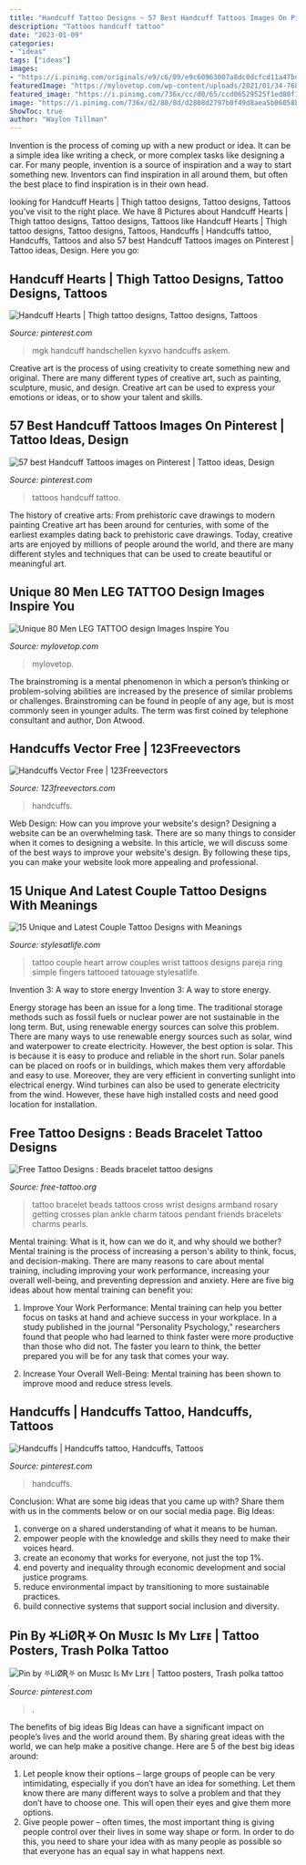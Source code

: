 ```yaml
---
title: "Handcuff Tattoo Designs ~ 57 Best Handcuff Tattoos Images On Pinterest"
description: "Tattoos handcuff tattoo"
date: "2023-01-09"
categories:
- "ideas"
tags: ["ideas"]
images:
- "https://i.pinimg.com/originals/e9/c6/09/e9c60963007a8dc0dcfcd11a47bdfb73.jpg"
featuredImage: "https://mylovetop.com/wp-content/uploads/2021/01/34-768x953.jpg"
featured_image: "https://i.pinimg.com/736x/cc/d0/65/ccd06529525f1ed80f1b54dbc61becaf.jpg"
image: "https://i.pinimg.com/736x/d2/80/8d/d2808d2797b0f49d8aea5b06058be6b6.jpg"
ShowToc: true
author: "Waylon Tillman"
---
```



Invention is the process of coming up with a new product or idea. It can be a simple idea like writing a check, or more complex tasks like designing a car. For many people, invention is a source of inspiration and a way to start something new. Inventors can find inspiration in all around them, but often the best place to find inspiration is in their own head.

	

		
looking for Handcuff Hearts | Thigh tattoo designs, Tattoo designs, Tattoos you've visit to the right place. We have 8 Pictures about Handcuff Hearts | Thigh tattoo designs, Tattoo designs, Tattoos like Handcuff Hearts | Thigh tattoo designs, Tattoo designs, Tattoos, Handcuffs | Handcuffs tattoo, Handcuffs, Tattoos and also 57 best Handcuff Tattoos images on Pinterest | Tattoo ideas, Design. Here you go:
		
    
## Handcuff Hearts | Thigh Tattoo Designs, Tattoo Designs, Tattoos

<img loading=lazy src="https://i.pinimg.com/originals/34/68/0e/34680e5834245ff1d97d9b1594b708ec.jpg" onerror="this.onerror=null;this.src='https://tse1.mm.bing.net/th?id=OIP.Z1Haptcl-aea_VrjvfgGfgHaHH&amp;pid=15.1';" alt="Handcuff Hearts | Thigh tattoo designs, Tattoo designs, Tattoos">

_Source: pinterest.com_

>mgk handcuff handschellen kyxvo handcuffs askem. 

	

Creative art is the process of using creativity to create something new and original. There are many different types of creative art, such as painting, sculpture, music, and design. Creative art can be used to express your emotions or ideas, or to show your talent and skills.

    
## 57 Best Handcuff Tattoos Images On Pinterest | Tattoo Ideas, Design

<img loading=lazy src="https://i.pinimg.com/736x/d2/80/8d/d2808d2797b0f49d8aea5b06058be6b6.jpg" onerror="this.onerror=null;this.src='https://tse4.mm.bing.net/th?id=OIP.U0uqemZpXZ-lesZqvnzKiAHaHa&amp;pid=15.1';" alt="57 best Handcuff Tattoos images on Pinterest | Tattoo ideas, Design">

_Source: pinterest.com_

>tattoos handcuff tattoo. 

	

The history of creative arts: From prehistoric cave drawings to modern painting
Creative art has been around for centuries, with some of the earliest examples dating back to prehistoric cave drawings. Today, creative arts are enjoyed by millions of people around the world, and there are many different styles and techniques that can be used to create beautiful or meaningful art.

    
## Unique 80 Men LEG TATTOO Design Images Inspire You

<img loading=lazy src="https://mylovetop.com/wp-content/uploads/2021/01/34-768x953.jpg" onerror="this.onerror=null;this.src='https://tse2.mm.bing.net/th?id=OIP.uLfTrCM8_ZLymfNGfmoJqAHaJM&amp;pid=15.1';" alt="Unique 80 Men LEG TATTOO design Images Inspire You">

_Source: mylovetop.com_

>mylovetop. 

	

The brainstroming is a mental phenomenon in which a person’s thinking or problem-solving abilities are increased by the presence of similar problems or challenges. Brainstroming can be found in people of any age, but is most commonly seen in younger adults. The term was first coined by telephone consultant and author, Don Atwood.

    
## Handcuffs Vector Free | 123Freevectors

<img loading=lazy src="https://image.shutterstock.com/display_pic_with_logo/3988484/383942326/stock-vector-handcuffs-a-hand-drawn-vector-illustration-of-a-handcuffs-383942326.jpg" onerror="this.onerror=null;this.src='https://tse3.mm.bing.net/th?id=OIP.gvNJj-cMtC6aPJScuS0Z7gAAAA&amp;pid=15.1';" alt="Handcuffs Vector Free | 123Freevectors">

_Source: 123freevectors.com_

>handcuffs. 

	

Web Design: How can you improve your website's design?
Designing a website can be an overwhelming task. There are so many things to consider when it comes to designing a website. In this article, we will discuss some of the best ways to improve your website's design. By following these tips, you can make your website look more appealing and professional.

    
## 15 Unique And Latest Couple Tattoo Designs With Meanings

<img loading=lazy src="http://stylesatlife.com/wp-content/uploads/2013/09/Cute-arrow-and-heart-couple-tattoo.jpg" onerror="this.onerror=null;this.src='https://tse1.mm.bing.net/th?id=OIP.x3QXZ5v2Rq74KqMUaTeT3gHaHa&amp;pid=15.1';" alt="15 Unique and Latest Couple Tattoo Designs with Meanings">

_Source: stylesatlife.com_

>tattoo couple heart arrow couples wrist tattoos designs pareja ring simple fingers tattooed tatouage stylesatlife. 

	

Invention 3: A way to store energy
Invention 3: A way to store energy. 

Energy storage has been an issue for a long time. The traditional storage methods such as fossil fuels or nuclear power are not sustainable in the long term. 
But, using renewable energy sources can solve this problem. 
There are many ways to use renewable energy sources such as solar, wind and waterpower to create electricity. However, the best option is solar. This is because it is easy to produce and reliable in the short run. 
Solar panels can be placed on roofs or in buildings, which makes them very affordable and easy to use. Moreover, they are very efficient in converting sunlight into electrical energy. 
 Wind turbines can also be used to generate electricity from the wind. However, these have high installed costs and need good location for installation.

    
## Free Tattoo Designs : Beads Bracelet Tattoo Designs

<img loading=lazy src="http://3.bp.blogspot.com/-0IZp_xGhwVU/T5w6WPee5HI/AAAAAAAACmQ/oaA45fY5hY8/s1600/free-tattoo-design-beads-bracelet-tattoo.jpg" onerror="this.onerror=null;this.src='https://tse3.mm.bing.net/th?id=OIP.7DfED4YYFOLbHCuATWJj5QAAAA&amp;pid=15.1';" alt="Free Tattoo Designs : Beads bracelet tattoo designs">

_Source: free-tattoo.org_

>tattoo bracelet beads tattoos cross wrist designs armband rosary getting crosses plan ankle charm tatoos pendant friends bracelets charms pearls. 

	

Mental training: What is it, how can we do it, and why should we bother?
Mental training is the process of increasing a person's ability to think, focus, and decision-making. There are many reasons to care about mental training, including improving your work performance, increasing your overall well-being, and preventing depression and anxiety. Here are five big ideas about how mental training can benefit you:
1. Improve Your Work Performance: Mental training can help you better focus on tasks at hand and achieve success in your workplace. In a study published in the journal "Personality Psychology," researchers found that people who had learned to think faster were more productive than those who did not. The faster you learn to think, the better prepared you will be for any task that comes your way.

2. Increase Your Overall Well-Being: Mental training has been shown to improve mood and reduce stress levels.

    
## Handcuffs | Handcuffs Tattoo, Handcuffs, Tattoos

<img loading=lazy src="https://i.pinimg.com/originals/e9/c6/09/e9c60963007a8dc0dcfcd11a47bdfb73.jpg" onerror="this.onerror=null;this.src='https://tse2.mm.bing.net/th?id=OIP.frIDQHh0Cb6mX8RH2miHywHaFj&amp;pid=15.1';" alt="Handcuffs | Handcuffs tattoo, Handcuffs, Tattoos">

_Source: pinterest.com_

>handcuffs. 

	

Conclusion: What are some big ideas that you came up with? Share them with us in the comments below or on our social media page.
Big Ideas:
1. converge on a shared understanding of what it means to be human. 
2. empower people with the knowledge and skills they need to make their voices heard. 
3. create an economy that works for everyone, not just the top 1%. 
4. end poverty and inequality through economic development and social justice programs. 
5. reduce environmental impact by transitioning to more sustainable practices. 
6. build connective systems that support social inclusion and diversity. 

    
## Pin By ⛧LiØƦ⛧ On Mᴜꜱɪᴄ Iꜱ Mʏ Lɪғᴇ | Tattoo Posters, Trash Polka Tattoo

<img loading=lazy src="https://i.pinimg.com/736x/cc/d0/65/ccd06529525f1ed80f1b54dbc61becaf.jpg" onerror="this.onerror=null;this.src='https://tse1.mm.bing.net/th?id=OIP.6shHjqys3OFfMbQsWXryMwHaJQ&amp;pid=15.1';" alt="Pin by ⛧LiØƦ⛧ on Mᴜꜱɪᴄ Iꜱ Mʏ Lɪғᴇ | Tattoo posters, Trash polka tattoo">

_Source: pinterest.com_

>. 

	

The benefits of big ideas
Big Ideas can have a significant impact on people’s lives and the world around them. By sharing great ideas with the world, we can help make a positive change. Here are 5 of the best big ideas around: 
1. Let people know their options – large groups of people can be very intimidating, especially if you don’t have an idea for something. Let them know there are many different ways to solve a problem and that they don’t have to choose one. This will open their eyes and give them more options. 
2. Give people power – often times, the most important thing is giving people control over their lives in some way shape or form. In order to do this, you need to share your idea with as many people as possible so that everyone has an equal say in what happens next. 

